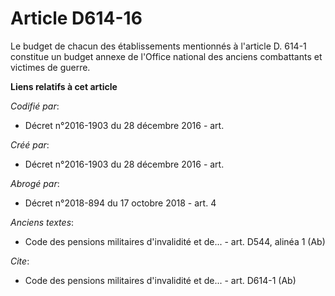 # Article D614-16

Le budget de chacun des établissements mentionnés à l'article D. 614-1 constitue un budget annexe de l'Office national des
anciens combattants et victimes de guerre.

**Liens relatifs à cet article**

_Codifié par_:

  - Décret n°2016-1903 du 28 décembre 2016 - art.

_Créé par_:

  - Décret n°2016-1903 du 28 décembre 2016 - art.

_Abrogé par_:

  - Décret n°2018-894 du 17 octobre 2018 - art. 4

_Anciens textes_:

  - Code des pensions militaires d'invalidité et de... - art. D544, alinéa 1 (Ab)

_Cite_:

  - Code des pensions militaires d'invalidité et de... - art. D614-1 (Ab)
